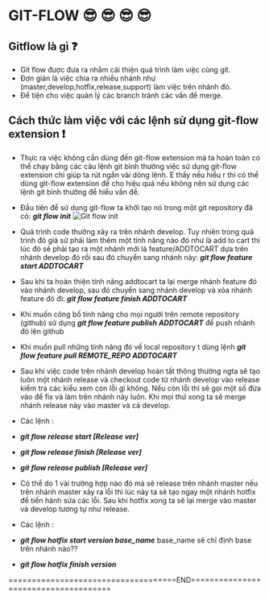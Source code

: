 # GIT-FLOW :sunglasses: :sunglasses: :sunglasses: :sunglasses:

## Gitflow là gì :question:
- Git flow được đưa ra nhằm cải thiện quá trình làm việc cùng git. 
- Đơn giản là việc chia ra nhiều nhánh như (master,develop,hotfix,release,support) làm việc trên nhánh đó.
- Để tiện cho việc quản lý các branch tránh các vấn đề merge.

## Cách thức làm việc với các lệnh sử dụng git-flow extension :exclamation:
  - Thực ra việc không cần dùng đến git-flow extension mà ta hoàn toàn có thể chạy bằng các câu lệnh git bình thường việc sử dụng git-flow extension chỉ giúp ta rút ngắn vài dòng lệnh. E thấy nếu hiểu r thì có thể dùng git-flow extension để cho hiệu quả nếu không nên sử dụng các lệnh git bình thường để hiểu vấn đề.

  - Đầu tiên để sử dụng git-flow ta khởi tạo nó trong một git repository đã có:
  ***git flow init***
  ![Git flow init](/images/gfli.jpg)

  - Quá trình code thường xảy ra trên nhánh develop. Tuy nhiên trong quá trình đó giả sử phải làm thêm một tính năng nào đó như là add to cart thì lúc đó sẽ phải tạo ra một nhánh mới là feature/ADDTOCART dựa trên nhánh develop đó rồi sau đó chuyển sang nhánh này: ***git flow feature start ADDTOCART***
  
  - Sau khi ta hoàn thiện tính năng addtocart ta lại merge nhánh feature đó vào nhánh develop, sau đó chuyển sang nhánh develop và xóa nhánh feature đó đi: ***git flow feature finish ADDTOCART***
  
  - Khi muốn công bố tính năng cho mọi người trên remote repository (github) sử dụng ***git flow feature publish ADDTOCART*** để push nhánh đó lên github
  
  - Khi muốn pull những tính năng đó về local repository t dùng lệnh ***git flow feature pull *REMOTE_REPO* ADDTOCART*** 
  
  - Sau khi việc code trên nhánh develop hoàn tất thông thường ngta sẽ tạo luôn một nhánh release và checkout code từ nhánh develop vào release kiểm tra các kiểu xem còn lỗi gì không. Nếu còn lỗi thì sẽ gọi một số đứa vào để fix và làm trên nhánh này luôn. Khi mọi thứ xong ta sẽ merge nhánh release này vào master và cả develop.
  - Các lệnh :
  - ***git flow release start [Release ver]***
  - ***git flow release finish [Release ver]***
  - ***git flow release publish [Release ver]***
  - Có thể do 1 vài trường hợp nào đó mà sẽ release trên nhánh master nếu trên nhánh master xảy ra lỗi thì lúc này ta sẽ tạo ngay một nhánh hotfix để tiến hành sửa các lỗi. Sau khi hotfix xong ta sẽ lại merge vào master và develop tương tự như release.
  - Các lệnh :
  - ***git flow hotfix start version base_name*** base_name sẽ chỉ định base trên nhánh nào??
  - ***git flow hotfix finish version***
  
  
  ====================================END=====================================
